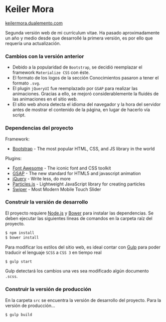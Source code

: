 # Keiler Mora
[keilermora.dualemento.com](http://keilermora.dualemento.com)

Segunda versión web de mi currículum vitae. Ha pasado aproximadamente un año y medio desde que desarrollé la primera versión, es por ello que requería una actualización.
### Cambios con la versión anterior
* Debido a la popularidad de `Bootstrap`, se decidió reemplazar el framework `Materialize CSS` con éste.
* El formato de los logos de la sección Conocimientos pasaron a tener el formato `.svg`.
* El plugin `jQueryUI` fue reemplazado por `GSAP` para realizar las animaciones. Gracias a ello, se mejoró considerablemente la fluidés de las animaciones en el sitio web.
* El sitio web ahora detecta el idioma del navegador y la hora del servidor antes de mostrar el contenido de la página, en lugar de hacerlo vía script.

### Dependencias del proyecto

Framework:
* [Bootstrap](https://getbootstrap.com/docs/3.3/) - The most popular HTML, CSS, and JS library in the world

Plugins:
* [Font Awesome](http://fontawesome.io/) - The iconic font and CSS toolkit
* [GSAP](https://greensock.com/gsap) - The new standard for HTML5 and javascript animation
* [jQuery](https://jquery.com/) - Write less, do more
* [Particles.js](http://vincentgarreau.com/particles.js/) - Lightweight JavaScript library for creating particles
* [Swiper](http://idangero.us/swiper/) - Most Modern Mobile Touch Slider

### Construir la versión de desarrollo

El proyecto requiere [Node.js](https://nodejs.org/) y [Bower](https://bower.io/) para instalar las dependencias. Se deben ejecutar las siguientes líneas de comandos en la carpeta raíz del proyecto.
```sh
$ npm install
$ bower install
```
Para modificar los estilos del sitio web, es ideal contar con [Gulp](https://gulpjs.com/) para poder traducir el lenguaje `SCSS` a `CSS 3` en tiempo real
```sh
$ gulp start
```
Gulp detectará los cambios una ves sea modificado algún documento `.scss`.
### Construir la versión de producción
En la carpeta `src` se encuentra la versión de desarrollo del proyecto. Para la versión de producción...
```sh
$ gulp build
```